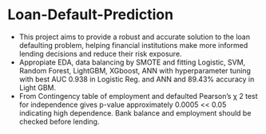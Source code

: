 # Loan-Default-Prediction
- This project aims to provide a robust and accurate solution to the loan defaulting problem, helping financial institutions
make more informed lending decisions and reduce their risk exposure.
- Appropiate EDA, data balancing by SMOTE and fitting Logistic, SVM, Random Forest, LightGBM, XGboost,
ANN with hyperparameter tuning with best AUC 0.938 in Logistic Reg. and ANN and 89.43% accuracy in Light GBM.
- From Contingency table of employment and defaulted Pearson’s χ 2 test for independence gives p-value approximately
0.0005 << 0.05 indicating high dependence. Bank balance and employment should be checked before lending.
